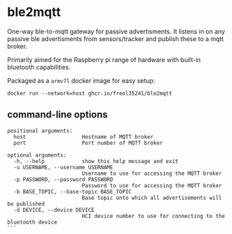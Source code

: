 # ble2mqtt
One-way ble-to-mqtt gateway for passive advertisments. It listens in on any passive ble advertisments from sensors/tracker and publish these to a mqtt broker. 

Primarily aimed for the Raspberry pi range of hardware with built-in bluetooth capabilities.

Packaged as a `armv7l` docker image for easy setup:

```
docker run --network=host ghcr.io/freol35241/ble2mqtt
```

## command-line options
````
positional arguments:
  host                  Hostname of MQTT broker
  port                  Port number of MQTT broker

optional arguments:
  -h, --help            show this help message and exit
  -u USERNAME, --username USERNAME
                        Username to use for accessing the MQTT broker
  -p PASSWORD, --password PASSWORD
                        Password to use for accessing the MQTT broker
  -b BASE_TOPIC, --base-topic BASE_TOPIC
                        Base topic onto which all advertisements will be published
  -d DEVICE, --device DEVICE
                        HCI device number to use for connecting to the bluetooth device
```
